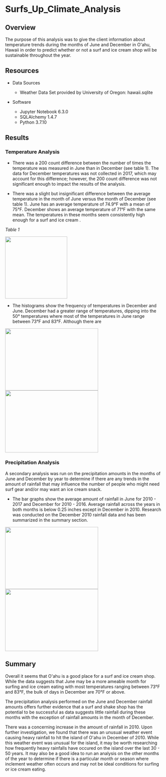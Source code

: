 # Surfs_Up_Climate_Analysis

## Overview

The purpose of this analysis was to give the client information about temperature trends during the months of June and December in O'ahu, Hawaii in order to predict whether or not a surf and ice cream shop will be sustainable throughout the year.

## Resources

- Data Sources
    - Weather Data Set provided by University of Oregon: hawaii.sqlite

- Software
    - Jupyter Notebook 6.3.0
    - SQLAlchemy 1.4.7
    - Python 3.7.10
    
## Results

### Temperature Analysis

- There was a 200 count difference between the number of times the temperature was measured in June than in December (see table 1). The data for December temperatures was not collected in 2017, which may account for this difference; however, the 200 count difference was not significant enough to impact the results of the analysis.

- There was a slight but insignificant difference between the average temperature in the month of June versus the month of December (see table 1). June has an average temperature of 74.9°F with a mean of 75°F. December shows an average temperature of 71°F with the same mean. The temperatures in these months seem consistently high enough for a surf and ice cream .

*Table 1*

<img src="https://github.com/jisellejones/surfs_up/blob/main/Images/temp_table.png" width="200" height="200">

- The histograms show the frequency of temperatures in December and June. December had a greater range of temperatures, dipping into the 50° temperatures where most of the temperatures in June range between 73°F and 83°F. Although there are 

<img src="https://github.com/jisellejones/surfs_up/blob/main/Images/histogram_june_temps.png" width="300" height="200">      <img src="https://github.com/jisellejones/surfs_up/blob/main/Images/histogram_dec_temps.png" width="300" height="200">

### Precipitation Analysis

A secondary analysis was run on the precipitation amounts in the months of June and December by year to determine if there are any trends in the amount of rainfall that may influence the number of people who might need surf gear and/or may want an ice cream snack.

- The bar graphs show the average amount of rainfall in June for 2010 - 2017 and December for 2010 - 2016. Average rainfall across the years in both months is below 0.25 inches except in December in 2010. Research was conducted on the December 2010 rainfall data and has been summarized in the summary section.

<img src="https://github.com/jisellejones/surfs_up/blob/main/Images/bar_graph_june_prcp.png" width="300" height="200">      <img src="https://github.com/jisellejones/surfs_up/blob/main/Images/bar_graph_dec_prcp.png" width="300" height="200">

## Summary

Overall it seems that O'ahu is a good place for a surf and ice cream shop. While the data suggests that June may be a more ameable month for surfing and ice cream eating with most temperatures ranging between 73°F and 83°F, the bulk of days in December are 70°F or above. 

The precipitation analysis performed on the June and December rainfall amounts offers further evidence that a surf and shake shop has the potential to be successful as data suggests little rainfall during these months with the exception of rainfall amounts in the month of December.

There was a concerning increase in the amount of rainfall in 2010. Upon further investigation, we found that there was an unusual weather event causing heavy rainfall to hit the island of O'ahu in December of 2010. While this weather event was unusual for the island, it may be worth researching how frequently heavy rainfalls have occured on the island over the last 30 - 50 years. It may also be a good idea to run an analysis on the other months of the year to determine if there is a particular month or season where inclement weather often occurs and may not be ideal conditions for surfing or ice cream eating.